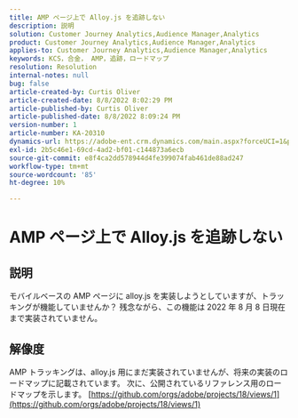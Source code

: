 ```yaml
---
title: AMP ページ上で Alloy.js を追跡しない
description: 説明
solution: Customer Journey Analytics,Audience Manager,Analytics
product: Customer Journey Analytics,Audience Manager,Analytics
applies-to: Customer Journey Analytics,Audience Manager,Analytics
keywords: KCS，合金， AMP，追跡，ロードマップ
resolution: Resolution
internal-notes: null
bug: false
article-created-by: Curtis Oliver
article-created-date: 8/8/2022 8:02:29 PM
article-published-by: Curtis Oliver
article-published-date: 8/8/2022 8:09:24 PM
version-number: 1
article-number: KA-20310
dynamics-url: https://adobe-ent.crm.dynamics.com/main.aspx?forceUCI=1&pagetype=entityrecord&etn=knowledgearticle&id=e0519906-5517-ed11-b83e-0022480868ff
exl-id: 2b5c46e1-69cd-4ad2-bf01-c144873a6ecb
source-git-commit: e8f4ca2dd578944d4fe399074fab461de88ad247
workflow-type: tm+mt
source-wordcount: '85'
ht-degree: 10%

---
```


# AMP ページ上で Alloy.js を追跡しない

## 説明


モバイルベースの AMP ページに alloy.js を実装しようとしていますが、トラッキングが機能していませんか？ 残念ながら、この機能は 2022 年 8 月 8 日現在まで実装されていません。


## 解像度


AMP トラッキングは、alloy.js 用にまだ実装されていませんが、将来の実装のロードマップに記載されています。 次に、公開されているリファレンス用のロードマップを示します。 [https://github.com/orgs/adobe/projects/18/views/1](https://github.com/orgs/adobe/projects/18/views/1)
